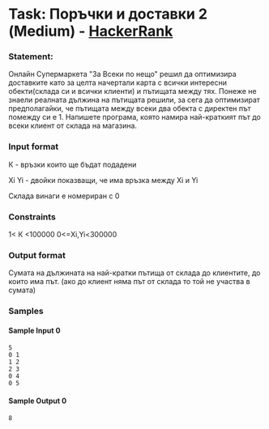 # Task: Поръчки и доставки 2 (Medium) - [HackerRank](<https://www.hackerrank.com/contests/sda-test-5/challenges/2-61>)


### Statement:

Онлайн Супермаркета "За Всеки по нещо" решил да оптимизира доставките като за целта начертали карта с всички интересни обекти(склада си и всички клиенти) и пътищата между тях. Понеже не знаели реалната дължина на пътищата решили, за сега да оптимизират предполагайки, че пътищата между всеки два обекта с директен път помежду си е 1. Напишете програма, която намира най-краткият път до всеки клиент от склада на магазина.


### Input format

К - връзки които ще бъдат подадени

Xi Yi - двойки показващи, че има  връзка между Xi и Yi

Склада винаги е номериран с 0


### Constraints

1&lt; К &lt;100000
0&lt;=Xi,Yi&lt;300000

### Output format

Сумата на дължината на най-кратки пътища от склада до клиентите, до които има път. (ако до клиент няма път от склада то той не участва в сумата)


### Samples


#### Sample Input 0
```
5
0 1
1 2
2 3
0 4
0 5
```

#### Sample Output 0
```
8
```
